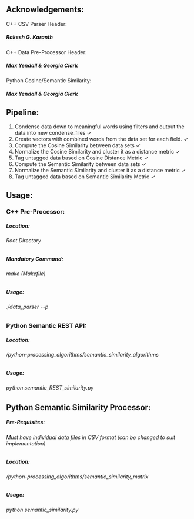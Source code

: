 
Acknowledgements:
------
C++ CSV Parser Header:
##### Rakesh G. Karanth

C++ Data Pre-Processor Header:
##### Max Yendall & Georgia Clark

Python Cosine/Semantic Similarity:
##### Max Yendall & Georgia Clark


Pipeline:
------
1. Condense data down to meaningful words using filters and output the data into new condense_files ✓
2. Create vectors with combined words from the data set for each field. ✓
3. Compute the Cosine Similarity between data sets ✓
4. Normalize the Cosine Similarity and cluster it as a distance metric ✓
5. Tag untagged data based on Cosine Distance Metric ✓
6. Compute the Semantic Similarity between data sets ✓
7. Normalize the Semantic Similarity and cluster it as a distance metric ✓
8. Tag untagged data based on Semantic Similarity Metric ✓

Usage:
------
### C++ Pre-Processor:

##### Location:
###### Root Directory
##### Mandatory Command:
###### make (Makefile)
##### Usage:
###### ./data_parser --p

### Python Semantic REST API:

##### Location:
###### /python-processing_algorithms/semantic_similarity_algorithms
##### Usage:
###### python semantic_REST_similarity.py

## Python Semantic Similarity Processor:

##### Pre-Requisites:
###### Must have individual data files in CSV format (can be changed to suit implementation)
##### Location:
###### /python-processing_algorithms/semantic_similarity_matrix
##### Usage:
###### python semantic_similarity.py


